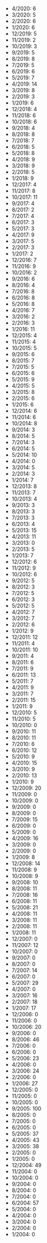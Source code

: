 *  4/2020: 6
*  3/2020: 5
*  2/2020: 6
*  1/2020: 6
*  12/2019: 5
*  11/2019: 2
*  10/2019: 3
*  9/2019: 5
*  8/2019: 8
*  7/2019: 5
*  6/2019: 6
*  5/2019: 7
*  4/2019: 14
*  3/2019: 8
*  2/2019: 3
*  1/2019: 6
*  12/2018: 4
*  11/2018: 6
*  10/2018: 6
*  9/2018: 4
*  8/2018: 8
*  7/2018: 7
*  6/2018: 5
*  5/2018: 8
*  4/2018: 9
*  3/2018: 9
*  2/2018: 5
*  1/2018: 9
*  12/2017: 4
*  11/2017: 8
*  10/2017: 11
*  9/2017: 4
*  8/2017: 2
*  7/2017: 4
*  6/2017: 3
*  5/2017: 3
*  4/2017: 9
*  3/2017: 5
*  2/2017: 3
*  1/2017: 2
*  12/2016: 7
*  11/2016: 9
*  10/2016: 2
*  9/2016: 6
*  8/2016: 4
*  7/2016: 8
*  6/2016: 8
*  5/2016: 8
*  4/2016: 7
*  3/2016: 2
*  2/2016: 3
*  1/2016: 11
*  12/2015: 4
*  11/2015: 4
*  10/2015: 5
*  9/2015: 6
*  8/2015: 7
*  7/2015: 5
*  6/2015: 6
*  5/2015: 9
*  4/2015: 5
*  3/2015: 8
*  2/2015: 6
*  1/2015: 6
*  12/2014: 6
*  11/2014: 6
*  10/2014: 8
*  9/2014: 3
*  8/2014: 5
*  7/2014: 3
*  6/2014: 5
*  5/2014: 10
*  4/2014: 0
*  3/2014: 5
*  2/2014: 3
*  1/2014: 7
*  12/2013: 8
*  11/2013: 7
*  10/2013: 4
*  9/2013: 3
*  8/2013: 3
*  7/2013: 3
*  6/2013: 4
*  5/2013: 15
*  4/2013: 11
*  3/2013: 0
*  2/2013: 5
*  1/2013: 7
*  12/2012: 6
*  11/2012: 9
*  10/2012: 6
*  9/2012: 5
*  8/2012: 3
*  7/2012: 5
*  6/2012: 3
*  5/2012: 5
*  4/2012: 7
*  3/2012: 7
*  2/2012: 6
*  1/2012: 9
*  12/2011: 12
*  11/2011: 4
*  10/2011: 10
*  9/2011: 4
*  8/2011: 6
*  7/2011: 9
*  6/2011: 13
*  5/2011: 7
*  4/2011: 9
*  3/2011: 7
*  2/2011: 15
*  1/2011: 9
*  12/2010: 5
*  11/2010: 5
*  10/2010: 0
*  9/2010: 11
*  8/2010: 11
*  7/2010: 6
*  6/2010: 12
*  5/2010: 9
*  4/2010: 15
*  3/2010: 9
*  2/2010: 13
*  1/2010: 9
*  12/2009: 20
*  11/2009: 0
*  10/2009: 0
*  9/2009: 0
*  8/2009: 0
*  7/2009: 15
*  6/2009: 0
*  5/2009: 0
*  4/2009: 16
*  3/2009: 0
*  2/2009: 0
*  1/2009: 8
*  12/2008: 14
*  11/2008: 9
*  10/2008: 9
*  9/2008: 10
*  8/2008: 11
*  7/2008: 16
*  6/2008: 11
*  5/2008: 21
*  4/2008: 11
*  3/2008: 11
*  2/2008: 11
*  1/2008: 11
*  12/2007: 0
*  11/2007: 12
*  10/2007: 0
*  9/2007: 0
*  8/2007: 0
*  7/2007: 14
*  6/2007: 0
*  5/2007: 29
*  4/2007: 0
*  3/2007: 16
*  2/2007: 18
*  1/2007: 17
*  12/2006: 0
*  11/2006: 0
*  10/2006: 20
*  9/2006: 0
*  8/2006: 46
*  7/2006: 0
*  6/2006: 0
*  5/2006: 23
*  4/2006: 0
*  3/2006: 24
*  2/2006: 0
*  1/2006: 27
*  12/2005: 0
*  11/2005: 0
*  10/2005: 0
*  9/2005: 100
*  8/2005: 0
*  7/2005: 0
*  6/2005: 0
*  5/2005: 37
*  4/2005: 43
*  3/2005: 38
*  2/2005: 0
*  1/2005: 0
*  12/2004: 49
*  11/2004: 0
*  10/2004: 0
*  9/2004: 0
*  8/2004: 0
*  7/2004: 0
*  6/2004: 57
*  5/2004: 0
*  4/2004: 0
*  3/2004: 0
*  2/2004: 0
*  1/2004: 0